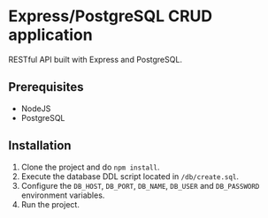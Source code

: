 # Express/PostgreSQL CRUD application

RESTful API built with Express and PostgreSQL.

## Prerequisites
* NodeJS
* PostgreSQL

## Installation
1. Clone the project and do `npm install`.
2. Execute the database DDL script located in `/db/create.sql`.
3. Configure the `DB_HOST`, `DB_PORT`, `DB_NAME`, `DB_USER` and `DB_PASSWORD` environment variables.
4. Run the project.
